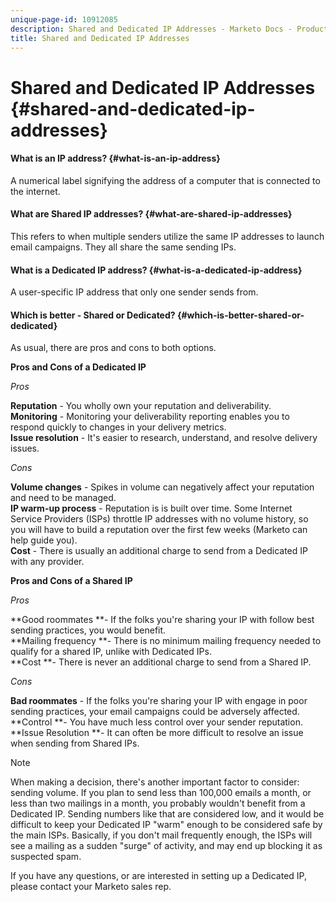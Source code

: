 ```yaml
---
unique-page-id: 10912085
description: Shared and Dedicated IP Addresses - Marketo Docs - Product Documentation
title: Shared and Dedicated IP Addresses
---
```


# Shared and Dedicated IP Addresses {#shared-and-dedicated-ip-addresses}

#### What is an IP address? {#what-is-an-ip-address}

A numerical label signifying the address of a computer that is connected to the internet.

#### What are Shared IP addresses? {#what-are-shared-ip-addresses}

This refers to when multiple senders utilize the same IP addresses to launch email campaigns. They all share the same sending IPs.

#### What is a Dedicated IP address? {#what-is-a-dedicated-ip-address}

A user-specific IP address that only one sender sends from.

#### Which is better - Shared or Dedicated? {#which-is-better-shared-or-dedicated}

As usual, there are pros and cons to both options.

**Pros and Cons of a Dedicated IP**

*Pros*

**Reputation** - You wholly own your reputation and deliverability.  
**Monitoring** - Monitoring your deliverability reporting enables you to respond quickly to changes in your delivery metrics.  
**Issue resolution** - It's easier to research, understand, and resolve delivery issues.

*Cons*

**Volume changes** - Spikes in volume can negatively affect your reputation and need to be managed.  
**IP warm-up process** - Reputation is is built over time. Some Internet Service Providers (ISPs) throttle IP addresses with no volume history, so you will have to build a reputation over the first few weeks (Marketo can help guide you).  
**Cost** - There is usually an additional charge to send from a Dedicated IP with any provider.

**Pros and Cons of a Shared IP**

*Pros*

**Good roommates **- If the folks you're sharing your IP with follow best sending practices, you would benefit.  
**Mailing frequency **- There is no minimum mailing frequency needed to qualify for a shared IP, unlike with Dedicated IPs.  
**Cost **- There is never an additional charge to send from a Shared IP.

*Cons*

**Bad roommates** - If the folks you're sharing your IP with engage in poor sending practices, your email campaigns could be adversely affected.  
**Control **- You have much less control over your sender reputation.  
**Issue Resolution **- It can often be more difficult to resolve an issue when sending from Shared IPs.

>[!NOTE]
>
>When making a decision, there's another important factor to consider: sending volume. If you plan to send less than 100,000 emails a month, or less than two mailings in a month, you probably wouldn't benefit from a Dedicated IP. Sending numbers like that are considered low, and it would be difficult to keep your Dedicated IP "warm" enough to be considered safe by the main ISPs. Basically, if you don't mail frequently enough, the ISPs will see a mailing as a sudden "surge" of activity, and may end up blocking it as suspected spam.

If you have any questions, or are interested in setting up a Dedicated IP, please contact your Marketo sales rep. 